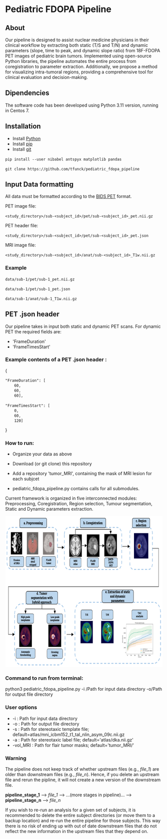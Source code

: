 # Pediatric FDOPA Pipeline

## About

Our pipeline is designed to assist nuclear medicine physicians in their clinical workflow by extracting both static (T/S and T/N) and dynamic parameters (slope, time to peak, and dynamic slope ratio) from 18F-FDOPA PET images of pediatric brain tumors. Implemented using open-source Python libraries, the pipeline automates the entire process from coregistration to parameter extraction. Additionally, we propose a method for visualizing intra-tumoral regions, providing a comprehensive tool for clinical evaluation and decision-making.
## Dipendencies 
The software code has been developed using Python 3.11 version, running in Centos 7.
## Installation
* Install [Python](https://www.python.org/downloads/)
* Install [pip](https://pip.pypa.io/en/stable/installation/)
* Install [git](https://git-scm.com/book/en/v2/Getting-Started-Installing-Git)

`pip install --user nibabel antspyx matplotlib pandas` 

`git clone https://github.com/tfunck/pediatric_fdopa_pipeline`

## Input Data formatting

All data must be formatted according to the [BIDS PET](https://bids-specification.readthedocs.io/en/stable/04-modality-specific-files/09-positron-emission-tomography.html) format.

PET image file:

`<study_directory>/sub-<subject_id>/pet/sub-<subject_id>_pet.nii.gz`

PET header file:

`<study_directory>/sub-<subject_id>/pet/sub-<subject_id>_pet.json`

MRI image file:

`<study_directory>/sub-<subject_id>/anat/sub-<subject_id>_T1w.nii.gz`

### Example
`data/sub-1/pet/sub-1_pet.nii.gz`

`data/sub-1/pet/sub-1_pet.json`

`data/sub-1/anat/sub-1_T1w.nii.gz`

## PET .json header
Our pipeline takes in input both static and dynamic PET scans. For dynamic PET the required fields are:

* 'FrameDuration'
* 'FrameTimesStart'

### Example contents of a PET .json header :

{

	"FrameDuration": [
		60,
		60,
		60],
		
	"FrameTimesStart": [
		0,
		60,
		120]

}

### How to run:
* Organize your data as above
  
* Download (or git clone) this repository
  
* Add a repository 'tumor_MRI', containing the mask of MRI lesion for each subjcet
  
* pediatric_fdopa_pipeline.py contains calls for all submodules.

Current framework is organized in five interconnected modules: Preprocessing, Coregistration, Region selection, Tumour segmentation, Static and Dynamic parameters extraction.
<div style="text-align: right;">
<img src="Pipeline_structure.png" alt="Pipeline Diagram" width="680" height="480"/>
</div>

### Command to run from terminal: 
python3 pediatric_fdopa_pipeline.py -i /Path for input data directory -o/Path for output file directory

### User options

* -i : Path for input data directory
* -o : Path for output file directory
* -s : Path for stereotaxic template file; default=atlas/mni_icbm152_t1_tal_nlin_asym_09c.nii.gz
* -a : Path for stereotaxic label file; default='atlas/dka.nii.gz'
* -vol_MRI : Path for flair tumor masks; default='tumor_MRI/'

### Warning

The pipeline does not keep track of whether upstream files (e.g., *file_1*) are older than downstream files (e.g., *file_n*). Hence, if you delete an upstream file and rerun the pipline, it will not create a new version of the downstream file.

**pipeline_stage_1** --> *file_1* --> ...(more stages in pipeline)... --> **pipeline_stage_n** --> *file_n*

If you wish to re-run an analysis for a given set of subjects, it is recommended to delete the entire subject directories (or move them to a backup location) and re-run the entire pipeline for those subjects. This way there is no risk of ending up with out of date downstream files that do not reflect the new information in the upstream files that they depend on.
